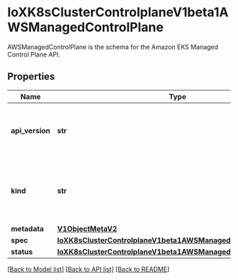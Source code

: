 # IoXK8sClusterControlplaneV1beta1AWSManagedControlPlane

AWSManagedControlPlane is the schema for the Amazon EKS Managed Control Plane API.
## Properties
Name | Type | Description | Notes
------------ | ------------- | ------------- | -------------
**api_version** | **str** | APIVersion defines the versioned schema of this representation of an object. Servers should convert recognized schemas to the latest internal value, and may reject unrecognized values. More info: https://git.k8s.io/community/contributors/devel/sig-architecture/api-conventions.md#resources | [optional] 
**kind** | **str** | Kind is a string value representing the REST resource this object represents. Servers may infer this from the endpoint the kubernetes.client submits requests to. Cannot be updated. In CamelCase. More info: https://git.k8s.io/community/contributors/devel/sig-architecture/api-conventions.md#types-kinds | [optional] 
**metadata** | [**V1ObjectMetaV2**](V1ObjectMetaV2.md) |  | [optional] 
**spec** | [**IoXK8sClusterControlplaneV1beta1AWSManagedControlPlaneSpec**](IoXK8sClusterControlplaneV1beta1AWSManagedControlPlaneSpec.md) |  | [optional] 
**status** | [**IoXK8sClusterControlplaneV1beta1AWSManagedControlPlaneStatus**](IoXK8sClusterControlplaneV1beta1AWSManagedControlPlaneStatus.md) |  | [optional] 

[[Back to Model list]](../README.md#documentation-for-models) [[Back to API list]](../README.md#documentation-for-api-endpoints) [[Back to README]](../README.md)


